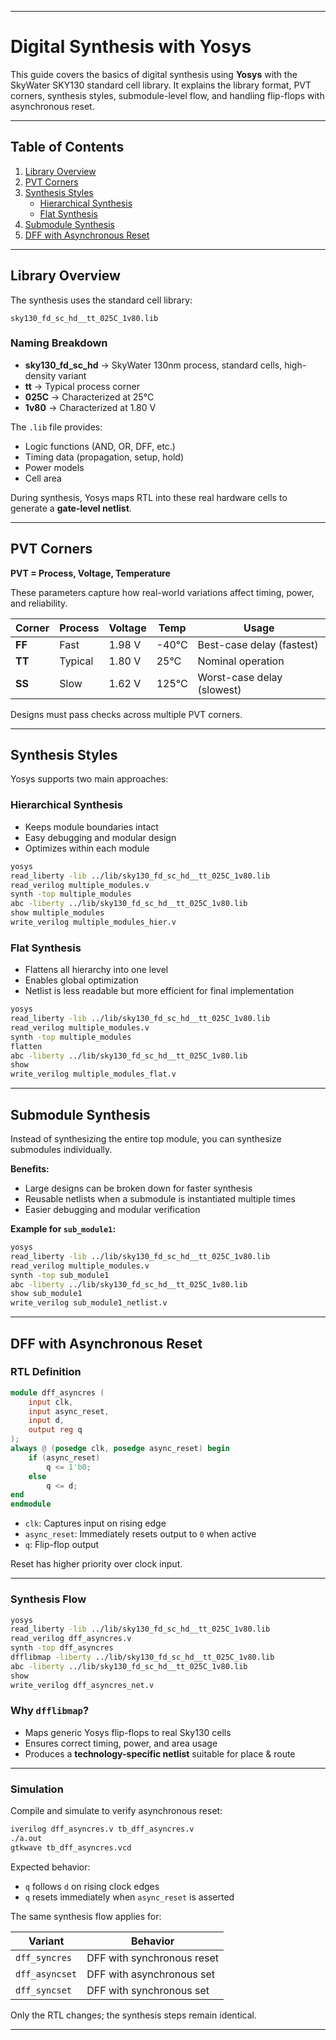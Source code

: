 ***

# Digital Synthesis with Yosys

This guide covers the basics of digital synthesis using **Yosys** with the SkyWater SKY130 standard cell library. It explains the library format, PVT corners, synthesis styles, submodule-level flow, and handling flip-flops with asynchronous reset.

***

## Table of Contents
1. [Library Overview](#library-overview)  
2. [PVT Corners](#pvt-corners)  
3. [Synthesis Styles](#synthesis-styles)  
   - [Hierarchical Synthesis](#hierarchical-synthesis)  
   - [Flat Synthesis](#flat-synthesis)  
4. [Submodule Synthesis](#submodule-synthesis)  
5. [DFF with Asynchronous Reset](#dff-with-asynchronous-reset)  

***

## Library Overview

The synthesis uses the standard cell library:

```
sky130_fd_sc_hd__tt_025C_1v80.lib
```

### Naming Breakdown
- **sky130_fd_sc_hd** → SkyWater 130nm process, standard cells, high-density variant  
- **tt** → Typical process corner  
- **025C** → Characterized at 25°C  
- **1v80** → Characterized at 1.80 V  

The `.lib` file provides:  
- Logic functions (AND, OR, DFF, etc.)  
- Timing data (propagation, setup, hold)  
- Power models  
- Cell area  

During synthesis, Yosys maps RTL into these real hardware cells to generate a **gate-level netlist**.

***

## PVT Corners

**PVT = Process, Voltage, Temperature**  

These parameters capture how real-world variations affect timing, power, and reliability.  

| Corner | Process | Voltage | Temp | Usage |
|--------|---------|---------|------|-------|
| **FF** | Fast    | 1.98 V  | -40°C | Best-case delay (fastest) |
| **TT** | Typical | 1.80 V  | 25°C  | Nominal operation |
| **SS** | Slow    | 1.62 V  | 125°C | Worst-case delay (slowest) |

Designs must pass checks across multiple PVT corners.

***

## Synthesis Styles

Yosys supports two main approaches:

### Hierarchical Synthesis

- Keeps module boundaries intact  
- Easy debugging and modular design  
- Optimizes within each module  

```bash
yosys
read_liberty -lib ../lib/sky130_fd_sc_hd__tt_025C_1v80.lib
read_verilog multiple_modules.v 
synth -top multiple_modules
abc -liberty ../lib/sky130_fd_sc_hd__tt_025C_1v80.lib
show multiple_modules
write_verilog multiple_modules_hier.v
```
### Flat Synthesis

- Flattens all hierarchy into one level  
- Enables global optimization  
- Netlist is less readable but more efficient for final implementation  

```bash
yosys
read_liberty -lib ../lib/sky130_fd_sc_hd__tt_025C_1v80.lib
read_verilog multiple_modules.v
synth -top multiple_modules
flatten
abc -liberty ../lib/sky130_fd_sc_hd__tt_025C_1v80.lib
show
write_verilog multiple_modules_flat.v
```


***

## Submodule Synthesis

Instead of synthesizing the entire top module, you can synthesize submodules individually.  

**Benefits:**
- Large designs can be broken down for faster synthesis  
- Reusable netlists when a submodule is instantiated multiple times  
- Easier debugging and modular verification  

**Example for `sub_module1`:**

```bash
yosys
read_liberty -lib ../lib/sky130_fd_sc_hd__tt_025C_1v80.lib
read_verilog multiple_modules.v
synth -top sub_module1
abc -liberty ../lib/sky130_fd_sc_hd__tt_025C_1v80.lib
show sub_module1
write_verilog sub_module1_netlist.v
```

***

## DFF with Asynchronous Reset

### RTL Definition

```verilog
module dff_asyncres (
    input clk,
    input async_reset,
    input d,
    output reg q
);
always @ (posedge clk, posedge async_reset) begin
    if (async_reset)
        q <= 1'b0;
    else    
        q <= d;
end
endmodule
```

- `clk`: Captures input on rising edge  
- `async_reset`: Immediately resets output to `0` when active  
- `q`: Flip-flop output  

Reset has higher priority over clock input.

***

### Synthesis Flow

```bash
yosys
read_liberty -lib ../lib/sky130_fd_sc_hd__tt_025C_1v80.lib
read_verilog dff_asyncres.v
synth -top dff_asyncres
dfflibmap -liberty ../lib/sky130_fd_sc_hd__tt_025C_1v80.lib
abc -liberty ../lib/sky130_fd_sc_hd__tt_025C_1v80.lib
show
write_verilog dff_asyncres_net.v
```

### Why `dfflibmap`?

- Maps generic Yosys flip-flops to real Sky130 cells  
- Ensures correct timing, power, and area usage  
- Produces a **technology-specific netlist** suitable for place & route  

***

### Simulation

Compile and simulate to verify asynchronous reset:

```bash
iverilog dff_asyncres.v tb_dff_asyncres.v
./a.out
gtkwave tb_dff_asyncres.vcd
```

Expected behavior:  
- `q` follows `d` on rising clock edges  
- `q` resets immediately when `async_reset` is asserted  


The same synthesis flow applies for:  

| Variant        | Behavior |
|----------------|----------|
| `dff_syncres`  | DFF with synchronous reset |
| `dff_asyncset` | DFF with asynchronous set  |
| `dff_syncset`  | DFF with synchronous set   |

Only the RTL changes; the synthesis steps remain identical.  

***
